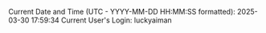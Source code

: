 Current Date and Time (UTC - YYYY-MM-DD HH:MM:SS formatted): 2025-03-30 17:59:34
Current User's Login: luckyaiman
